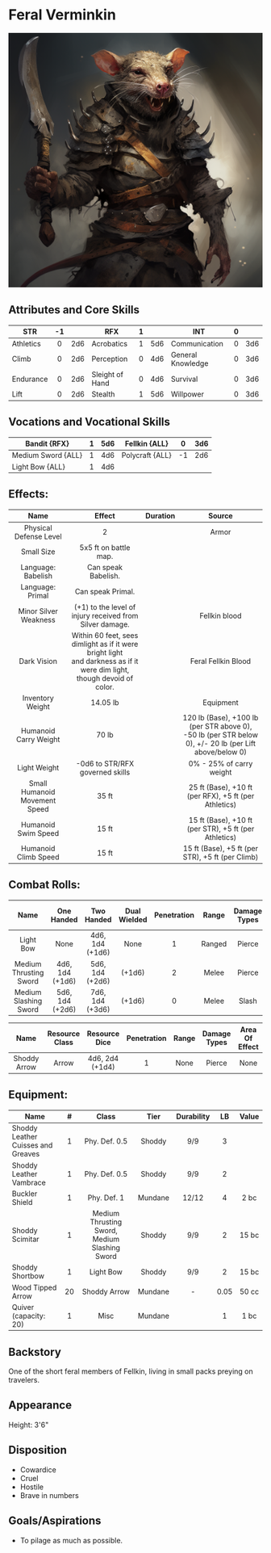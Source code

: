# Feral Verminkin

![alt_text](FeralVerminkin.png)

## Attributes and Core Skills

| STR       | -1 |    | RFX             | 1 |    | INT               | 0 |    |
| --------- | :-: | :-: | --------------- | :-: | :-: | ----------------- | :-: | :-: |
| Athletics | 0 | 2d6 | Acrobatics      | 1 | 5d6 | Communication     | 0 | 3d6 |
| Climb     | 0 | 2d6 | Perception      | 0 | 4d6 | General Knowledge | 0 | 3d6 |
| Endurance | 0 | 2d6 | Sleight of Hand | 0 | 4d6 | Survival          | 0 | 3d6 |
| Lift      | 0 | 2d6 | Stealth         | 1 | 5d6 | Willpower         | 0 | 3d6 |

## Vocations and Vocational Skills

| Bandit {RFX}        | 1 | 5d6 | Fellkin {ALL}   | 0  | 3d6 |
| ------------------- | :-: | :-: | --------------- | -- | --- |
| Medium Sword {ALL} | 1 | 4d6 | Polycraft {ALL} | -1 | 2d6 |
| Light Bow {ALL}     | 1 | 4d6 |                 |    |     |

## Effects:

|             Name             |                                                           Effect                                                           | Duration |                                                    Source                                                    |
| :---------------------------: | :-------------------------------------------------------------------------------------------------------------------------: | :------: | :----------------------------------------------------------------------------------------------------------: |
|    Physical Defense Level    |                                                              2                                                              |          |                                                    Armor                                                    |
|          Small Size          |                                                   5x5 ft on battle map.                                                   |          |                                                                                                              |
|      Language: Babelish      |                                                     Can speak Babelish.                                                     |          |                                                                                                              |
|       Language: Primal       |                                                      Can speak Primal.                                                      |          |                                                                                                              |
|     Minor Silver Weakness     |                                  (+1) to the level of injury received from Silver damage.                                  |          |                                                Fellkin blood                                                |
|          Dark Vision          | Within 60 feet, sees dimlight as if it were bright light<br />and darkness as if it were dim light, though devoid of color. |          |                                             Feral Fellkin Blood                                             |
|       Inventory Weight       |                                                          14.05 lb                                                          |          |                                                  Equipment                                                  |
|     Humanoid Carry Weight     |                                                            70 lb                                                            |          | 120 lb (Base), +100 lb (per STR above 0),<br />-50 lb (per STR below 0), +/- 20 lb (per Lift above/below 0) |
|         Light Weight         |                                               -0d6 to STR/RFX governed skills                                               |          |                                           0% - 25% of carry weight                                           |
| Small Humanoid Movement Speed |                                                            35 ft                                                            |          |                            25 ft (Base), +10 ft (per RFX), +5 ft (per Athletics)                            |
|      Humanoid Swim Speed      |                                                            15 ft                                                            |          |                            15 ft (Base), +10 ft (per STR), +5 ft (per Athletics)                            |
|     Humanoid Climb Speed     |                                                            15 ft                                                            |          |                               15 ft (Base), +5 ft (per STR), +5 ft (per Climb)                               |

## Combat Rolls:

|          Name          |   One<br />Handed   |   Two<br />Handed   | Dual<br />Wielded | Penetration | Range | Damage<br />Types | Engageable<br />Opponents | Area Of<br />Effect | Resource<br />Class |
| :--------------------: | :------------------: | :------------------: | :---------------: | :---------: | :----: | :---------------: | :-----------------------: | :-----------------: | :-----------------: |
|       Light Bow       |         None         | 4d6, 1d4<br />(+1d6) |       None       |      1      | Ranged |      Pierce      |           Quick           |        None        |        None        |
| Medium Thrusting Sword | 4d6, 1d4<br />(+1d6) | 5d6, 1d4<br />(+2d6) |      (+1d6)      |      2      | Melee |      Pierce      |           Rapid           |        None        |        None        |
| Medium Slashing Sword | 5d6, 1d4<br />(+2d6) | 7d6, 1d4<br />(+3d6) |      (+1d6)      |      0      | Melee |       Slash       |           Rapid           |        None        |        None        |

|     Name     | Resource<br />Class |  Resource<br />Dice  | Penetration | Range | Damage<br />Types | Area Of<br />Effect |
| :----------: | :-----------------: | :------------------: | :---------: | :---: | :---------------: | :-----------------: |
| Shoddy Arrow |        Arrow        | 4d6, 2d4<br />(+1d4) |      1      | None |      Pierce      |        None        |

## Equipment:

| Name                               | # |                     Class                     |  Tier  | Durability |  LB  | Value |
| ---------------------------------- | :-: | :-------------------------------------------: | :-----: | :--------: | :--: | :---: |
| Shoddy Leather Cuisses and Greaves | 1 |                 Phy. Def. 0.5                 | Shoddy |    9/9    |  3  |      |
| Shoddy Leather Vambrace            | 1 |                 Phy. Def. 0.5                 | Shoddy |    9/9    |  2  |      |
| Buckler Shield                     | 1 |                  Phy. Def. 1                  | Mundane |   12/12   |  4  | 2 bc |
| Shoddy Scimitar                    | 1 | Medium Thrusting Sword, Medium Slashing Sword | Shoddy |    9/9    |  2  | 15 bc |
| Shoddy Shortbow                    | 1 |                   Light Bow                   | Shoddy |    9/9    |  2  | 15 bc |
| Wood Tipped Arrow                  | 20 |                 Shoddy Arrow                 | Mundane |     -     | 0.05 | 50 cc |
| Quiver (capacity: 20)              | 1 |                     Misc                     | Mundane |            |  1  | 1 bc |

## Backstory

One of the short feral members of Fellkin, living in small packs preying on travelers.

## Appearance

Height: 3'6"

## Disposition

- Cowardice
- Cruel
- Hostile
- Brave in numbers

## Goals/Aspirations

- To pilage as much as possible.
